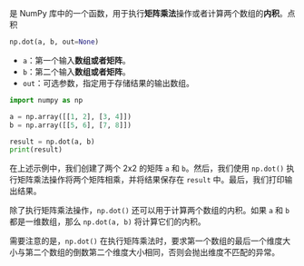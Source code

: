  是 NumPy 库中的一个函数，用于执行**矩阵乘法**操作或者计算两个数组的**内积**。点积

```python
np.dot(a, b, out=None)
```

- `a`：第一个输入**数组或者矩阵**。
- `b`：第二个输入**数组或者矩阵**。
- `out`：可选参数，指定用于存储结果的输出数组。

```python
import numpy as np

a = np.array([[1, 2], [3, 4]])
b = np.array([[5, 6], [7, 8]])

result = np.dot(a, b)
print(result)
```

在上述示例中，我们创建了两个 2x2 的矩阵 `a` 和 `b`。然后，我们使用 `np.dot()` 执行矩阵乘法操作将两个矩阵相乘，并将结果保存在 `result` 中。最后，我们打印输出结果。

除了执行矩阵乘法操作，`np.dot()` 还可以用于计算两个数组的内积。如果 `a` 和 `b` 都是一维数组，那么 `np.dot(a, b)` 将计算它们的内积。

需要注意的是，`np.dot()` 在执行矩阵乘法时，要求第一个数组的最后一个维度大小与第二个数组的倒数第二个维度大小相同，否则会抛出维度不匹配的异常。
